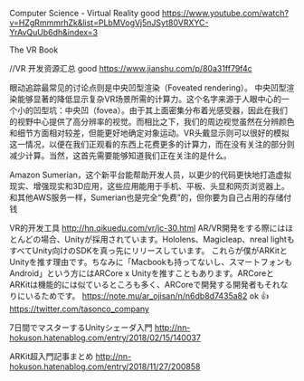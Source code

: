 Computer Science - Virtual Reality good
https://www.youtube.com/watch?v=HZgRmmmrhZk&list=PLbMVogVj5nJSyt80VRXYC-YrAvQuUb6dh&index=3


The VR Book

//VR 开发资源汇总 good
https://www.jianshu.com/p/80a31ff79f4c


眼动追踪最常见的讨论点则是中央凹型渲染（Foveated rendering）。
中央凹型渲染能够显著的降低显示复杂VR场景所需的计算力。这个名字来源于人眼中心的一个小的凹型坑：中央凹（fovea）。由于其上面密集分布着光感受器，因此在我们的视野中心提供了高分辨率的视觉。而相比之下，我们的周边视觉虽然在分辨颜色和细节方面相对较差，但能更好地确定对象运动。VR头戴显示则可以很好的模拟这一情况，以便在我们正观看的东西上花费更多的计算力，而在没有关注的部分则减少计算。当然，这首先需要能够知道我们正在关注的是什么。


Amazon Sumerian，这个新平台能帮助开发人员，以更少的代码更快地打造虚拟现实、增强现实和3D应用，这些应用能用于手机、平板、头显和网页浏览器上。和其他AWS服务一样，Sumerian也是完全“免费”的，但你要为自己占用的存储付钱

VR的开发工具
http://hn.qikuedu.com/vr/jc-30.html
AR/VR開発をする際にはほとんどの場合、Unityが採用されています。Hololens、Magicleap、nreal lightもすべてUnity向けのSDKを真っ先にリリースしています。
これらが僕がARKitとUnityを推す理由です。ちなみに「Macbookも持ってないし、スマートフォンもAndroid」という方にはARCore x Unityを推すこともあります。ARCoreとARKitは機能的には似ているところも多く、ARCoreで開発する開発者もそれなりにいるためです。
https://note.mu/ar_ojisan/n/n6db8d7435a82 ok 👍 
https://twitter.com/tasonco_company


7日間でマスターするUnityシェーダ入門
http://nn-hokuson.hatenablog.com/entry/2018/02/15/140037


ARKit超入門記事まとめ
http://nn-hokuson.hatenablog.com/entry/2018/11/27/200858
